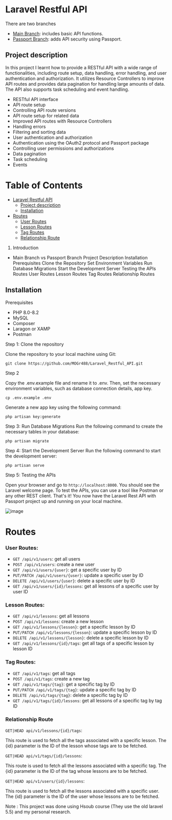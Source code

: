 # Laravel Restful API
There are two branches
- [Main Branch](https://github.com/MOGr488/Laravel_Restful_API/tree/master): includes basic API functions.
- [Passport Branch](https://github.com/MOGr488/Laravel_Restful_API/tree/passport): adds API security using Passport.

## Project description
In this project I learnt how to provide a RESTful API with a wide range of functionalities, including route setup, data handling, error handling, and user authentication and authorization. It utilizes Resource Controllers to improve API routes and provides data pagination for handling large amounts of data. The API also supports task scheduling and event handling.
- RESTful API interface
- API route setup
- Controlling API route versions
- API route setup for related data
- Improved API routes with Resource Controllers
- Handling errors
- Filtering and sorting data
- User authentication and authorization
- Authentication using the OAuth2 protocol and Passport package
- Controlling user permissions and authorizations
- Data pagination
- Task scheduling
- Events


# Table of Contents
- [Laravel Restful API](#laravel-restful-api)
  - [Project description](#project-description)
  - [Installation](#installation)
- [Routes](#routes)
  - [User Routes](#user-routes)
  - [Lesson Routes](#lesson-routes)
  - [Tag Routes](#tag-routes)
  - [Relationship Route](#relationship-route)



1. Introduction
- Main Branch vs Passport Branch
Project Description
Installation
Prerequisites
Clone the Repository
Set Environment Variables
Run Database Migrations
Start the Development Server
Testing the APIs
Routes
User Routes
Lesson Routes
Tag Routes
Relationship Routes






## Installation
Prerequisites
- PHP 8.0-8.2
- MySQL
- Composer
- Laragon or XAMP 
- Postman

Step 1: Clone the repository

Clone the repository to your local machine using Git:

`git clone https://github.com/MOGr488/Laravel_Restful_API.git`

Step 2

Copy the .env.example file and rename it to .env. Then, set the necessary environment variables, such as database connection details, app key.

`cp .env.example .env`

Generate a new app key using the following command:

`php artisan key:generate`


 
Step 3: Run Database Migrations
Run the following command to create the necessary tables in your database:

`php artisan migrate`


Step 4: Start the Development Server
Run the following command to start the development server:

`php artisan serve`


Step 5: Testing the APIs

Open your browser and go to `http://localhost:8000`. You should see the Laravel welcome page.
To test the APIs, you can use a tool like Postman or any other REST client.
That's it! You now have the Laravel Rest API with Passport project up and running on your local machine.

![image](https://user-images.githubusercontent.com/86527969/230791998-f15b8e27-5f17-43df-a43c-b6c0537461af.png)




# Routes 

### User Routes:

- `GET /api/v1/users`: get all users
- `POST /api/v1/users`: create a new user
- `GET /api/v1/users/{user}`: get a specific user by ID
- `PUT/PATCH /api/v1/users/{user}`: update a specific user by ID
- `DELETE /api/v1/users/{user}`: delete a specific user by ID
- `GET /api/v1/users/{id}/lessons`: get all lessons of a specific user by user ID

### Lesson Routes:

- `GET /api/v1/lessons`: get all lessons
- `POST /api/v1/lessons`: create a new lesson
- `GET /api/v1/lessons/{lesson}`: get a specific lesson by ID
- `PUT/PATCH /api/v1/lessons/{lesson}`: update a specific lesson by ID
- `DELETE /api/v1/lessons/{lesson}`: delete a specific lesson by ID
- `GET /api/v1/lessons/{id}/tags`: get all tags of a specific lesson by lesson ID

### Tag Routes:

- `GET /api/v1/tags`: get all tags
- `POST /api/v1/tags`: create a new tag
- `GET /api/v1/tags/{tag}`: get a specific tag by ID
- `PUT/PATCH /api/v1/tags/{tag}`: update a specific tag by ID
- `DELETE /api/v1/tags/{tag}`: delete a specific tag by ID
- `GET /api/v1/tags/{id}/lessons`: get all lessons of a specific tag by tag ID


### Relationship Route 

`GET|HEAD api/v1/lessons/{id}/tags`:

This route is used to fetch all the tags associated with a specific lesson.
The {id} parameter is the ID of the lesson whose tags are to be fetched.

`GET|HEAD api/v1/tags/{id}/lessons`:

This route is used to fetch all the lessons associated with a specific tag.
The {id} parameter is the ID of the tag whose lessons are to be fetched.

`GET|HEAD api/v1/users/{id}/lessons`:

This route is used to fetch all the lessons associated with a specific user.
The {id} parameter is the ID of the user whose lessons are to be fetched.


Note : This project was done using Hsoub course (They use the old laravel 5.5) and my personal research. 
